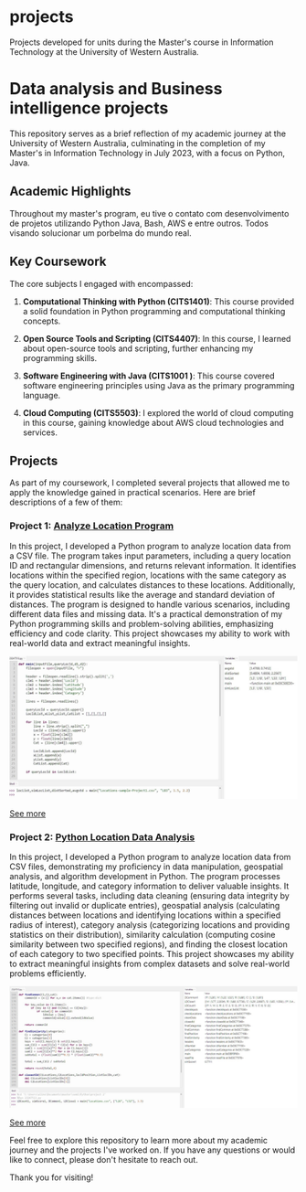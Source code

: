 # projects

Projects developed for units during the Master's course in Information Technology at the University of Western Australia.

# Data analysis and Business intelligence projects

This repository serves as a brief reflection of my academic journey at the University of Western Australia, culminating in the completion of my Master's in Information Technology in July 2023, with a focus on Python, Java.

## Academic Highlights

Throughout my master's program, eu tive o contato com desenvolvimento de projetos utilizando Python Java, Bash, AWS e entre outros. Todos visando solucionar um porbelma do mundo real.

## Key Coursework

The core subjects I engaged with encompassed:

1. **Computational Thinking with Python (CITS1401)**: This course provided a solid foundation in Python programming and computational thinking concepts.

2. **Open Source Tools and Scripting (CITS4407)**: In this course, I learned about open-source tools and scripting, further enhancing my programming skills.

3. **Software Engineering with Java (CITS1001 )**: This course covered software engineering principles using Java as the primary programming language.

4. **Cloud Computing (CITS5503)**: I explored the world of cloud computing in this course, gaining knowledge about AWS cloud technologies and services.

## Projects

As part of my coursework, I completed several projects that allowed me to apply the knowledge gained in practical scenarios. Here are brief descriptions of a few of them:

### Project 1: [Analyze Location Program](Python/Project-1/)

In this project, I developed a Python program to analyze location data from a CSV file. The program takes input parameters, including a query location ID and rectangular dimensions, and returns relevant information. It identifies locations within the specified region, locations with the same category as the query location, and calculates distances to these locations. Additionally, it provides statistical results like the average and standard deviation of distances. The program is designed to handle various scenarios, including different data files and missing data. It's a practical demonstration of my Python programming skills and problem-solving abilities, emphasizing efficiency and code clarity. This project showcases my ability to work with real-world data and extract meaningful insights.

![Project 1](Python/Project-1/example.jpg)

[See more](Python/Project-1/)

### Project 2: [Python Location Data Analysis](Python/Project-2/)

In this project, I developed a Python program to analyze location data from CSV files, demonstrating my proficiency in data manipulation, geospatial analysis, and algorithm development in Python. The program processes latitude, longitude, and category information to deliver valuable insights. It performs several tasks, including data cleaning (ensuring data integrity by filtering out invalid or duplicate entries), geospatial analysis (calculating distances between locations and identifying locations within a specified radius of interest), category analysis (categorizing locations and providing statistics on their distribution), similarity calculation (computing cosine similarity between two specified regions), and finding the closest location of each category to two specified points. This project showcases my ability to extract meaningful insights from complex datasets and solve real-world problems efficiently.

![Project 2](Python/Project-2/example.jpg)

[See more](Python/Project-2/)

Feel free to explore this repository to learn more about my academic journey and the projects I've worked on. If you have any questions or would like to connect, please don't hesitate to reach out.

Thank you for visiting!
